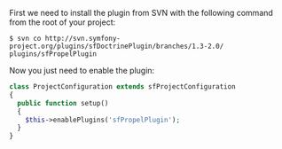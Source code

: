 First we need to install the plugin from SVN with the following command from the root of your project:

~~~
$ svn co http://svn.symfony-project.org/plugins/sfDoctrinePlugin/branches/1.3-2.0/ plugins/sfPropelPlugin
~~~

Now you just need to enable the plugin:

~~~PHP
class ProjectConfiguration extends sfProjectConfiguration
{
  public function setup()
  {
    $this->enablePlugins('sfPropelPlugin');
  }
}
~~~
